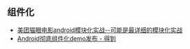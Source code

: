 ## 组件化

* [美团猫眼电影android模块化实战--可能是最详细的模块化实战](https://www.jianshu.com/p/d372cc6802e5)
* [Android彻底组件化demo发布 - 得到](https://www.jianshu.com/p/59822a7b2fad)